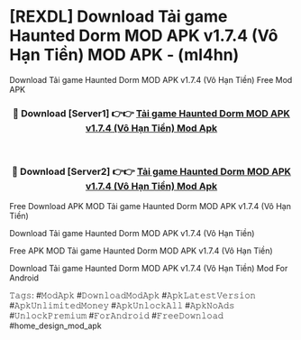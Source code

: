 # [REXDL] Download Tải game Haunted Dorm MOD APK v1.7.4 (Vô Hạn Tiền) MOD APK - (ml4hn)
Download Tải game Haunted Dorm MOD APK v1.7.4 (Vô Hạn Tiền) Free Mod APK

<div align="center">
<h3>🔴 Download [Server1] 👉👉 <a href="https://apk-comot.site?title=Tải_game_Haunted_Dorm_MOD_APK_v1.7.4_(Vô_Hạn_Tiền)">Tải game Haunted Dorm MOD APK v1.7.4 (Vô Hạn Tiền) Mod Apk</a></h3><br>

<h3>🔴 Download [Server2] 👉👉 <a href="https://apk-comot.site?title=Tải_game_Haunted_Dorm_MOD_APK_v1.7.4_(Vô_Hạn_Tiền)">Tải game Haunted Dorm MOD APK v1.7.4 (Vô Hạn Tiền) Mod Apk</a></h3>
</div>


Free Download APK MOD Tải game Haunted Dorm MOD APK v1.7.4 (Vô Hạn Tiền)

Download Tải game Haunted Dorm MOD APK v1.7.4 (Vô Hạn Tiền) 

Free APK MOD Tải game Haunted Dorm MOD APK v1.7.4 (Vô Hạn Tiền) 

Download Tải game Haunted Dorm MOD APK v1.7.4 (Vô Hạn Tiền) Mod For Android

𝚃𝚊𝚐𝚜: #𝙼𝚘𝚍𝙰𝚙𝚔 #𝙳𝚘𝚠𝚗𝚕𝚘𝚊𝚍𝙼𝚘𝚍𝙰𝚙𝚔 #𝙰𝚙𝚔𝙻𝚊𝚝𝚎𝚜𝚝𝚅𝚎𝚛𝚜𝚒𝚘𝚗 #𝙰𝚙𝚔𝚄𝚗𝚕𝚒𝚖𝚒𝚝𝚎𝚍𝙼𝚘𝚗𝚎𝚢 #𝙰𝚙𝚔𝚄𝚗𝚕𝚘𝚌𝚔𝙰𝚕𝚕 #𝙰𝚙𝚔𝙽𝚘𝙰𝚍𝚜 #𝚄𝚗𝚕𝚘𝚌𝚔𝙿𝚛𝚎𝚖𝚒𝚞𝚖 #𝙵𝚘𝚛𝙰𝚗𝚍𝚛𝚘𝚒𝚍 #𝙵𝚛𝚎𝚎𝙳𝚘𝚠𝚗𝚕𝚘𝚊𝚍 #home_design_mod_apk